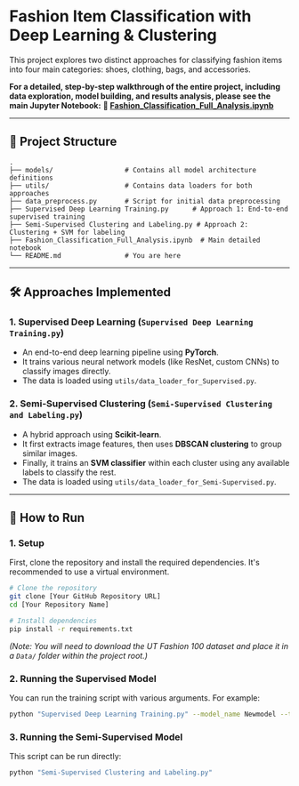 # Fashion Item Classification with Deep Learning & Clustering

This project explores two distinct approaches for classifying fashion items into four main categories: shoes, clothing, bags, and accessories.

**For a detailed, step-by-step walkthrough of the entire project, including data exploration, model building, and results analysis, please see the main Jupyter Notebook:**
**🚀 [Fashion_Classification_Full_Analysis.ipynb](./Fashion_Classification_Full_Analysis.ipynb)**

---

## 📂 Project Structure

```
.
├── models/                  # Contains all model architecture definitions
├── utils/                   # Contains data loaders for both approaches
├── data_preprocess.py       # Script for initial data preprocessing
├── Supervised Deep Learning Training.py      # Approach 1: End-to-end supervised training
├── Semi-Supervised Clustering and Labeling.py # Approach 2: Clustering + SVM for labeling
├── Fashion_Classification_Full_Analysis.ipynb  # Main detailed notebook
└── README.md                # You are here
```

---

## 🛠️ Approaches Implemented

### 1. Supervised Deep Learning (`Supervised Deep Learning Training.py`)
- An end-to-end deep learning pipeline using **PyTorch**.
- It trains various neural network models (like ResNet, custom CNNs) to classify images directly.
- The data is loaded using `utils/data_loader_for_Supervised.py`.

### 2. Semi-Supervised Clustering (`Semi-Supervised Clustering and Labeling.py`)
- A hybrid approach using **Scikit-learn**.
- It first extracts image features, then uses **DBSCAN clustering** to group similar images.
- Finally, it trains an **SVM classifier** within each cluster using any available labels to classify the rest.
- The data is loaded using `utils/data_loader_for_Semi-Supervised.py`.

---

## 🚀 How to Run

### 1. Setup
First, clone the repository and install the required dependencies. It's recommended to use a virtual environment.

```bash
# Clone the repository
git clone [Your GitHub Repository URL]
cd [Your Repository Name]

# Install dependencies
pip install -r requirements.txt
```

*(Note: You will need to download the UT Fashion 100 dataset and place it in a `Data/` folder within the project root.)*

### 2. Running the Supervised Model

You can run the training script with various arguments. For example:

```bash
python "Supervised Deep Learning Training.py" --model_name Newmodel --task A --epochs 50
```

### 3. Running the Semi-Supervised Model

This script can be run directly:

```bash
python "Semi-Supervised Clustering and Labeling.py"
```